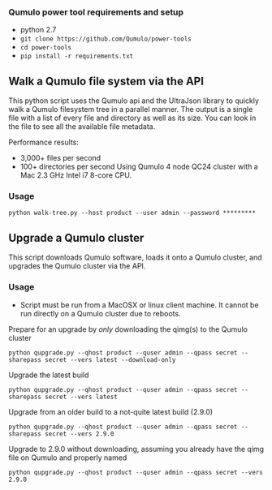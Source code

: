 ### Qumulo power tool requirements and setup
* python 2.7
* `git clone https://github.com/Qumulo/power-tools`
* `cd power-tools`
* `pip install -r requirements.txt`


## Walk a Qumulo file system via the API

This python script uses the Qumulo api and the UltraJson library to quickly walk a Qumulo filesystem tree in a parallel manner. The output is a single file with a list of every file and directory as well as its size. You can look in the file to see all the available file metadata.

Performance results: 
* 3,000+ files per second
* 100+ directories per second
Using Qumulo 4 node QC24 cluster with a Mac 2.3 GHz Intel i7 8-core CPU.

### Usage
`python walk-tree.py --host product --user admin --password *********`


## Upgrade a Qumulo cluster

This script downloads Qumulo software, loads it onto a Qumulo cluster, and upgrades the Qumulo cluster via the API.

### Usage
* Script must be run from a MacOSX or linux client machine. It cannot be run directly on a Qumulo cluster due to reboots.

Prepare for an upgrade by *only* downloading the qimg(s) to the Qumulo cluster

`python qupgrade.py --qhost product --quser admin --qpass secret --sharepass secret --vers latest --download-only`

Upgrade the latest build

`python qupgrade.py --qhost product --quser admin --qpass secret --sharepass secret --vers latest`

Upgrade from an older build to a not-quite latest build (2.9.0)

`python qupgrade.py --qhost product --quser admin --qpass secret --sharepass secret --vers 2.9.0`

Upgrade to 2.9.0 without downloading, assuming you already have the qimg file on Qumulo and properly named

`python qupgrade.py --qhost product --quser admin --qpass secret --vers 2.9.0`
